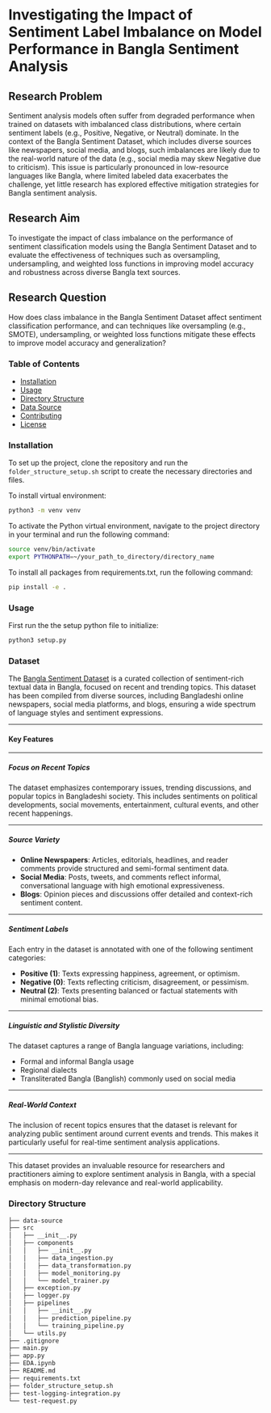 # Investigating the Impact of Sentiment Label Imbalance on Model Performance in Bangla Sentiment Analysis

## Research Problem

Sentiment analysis models often suffer from degraded performance when trained on datasets with imbalanced class distributions, where certain sentiment labels (e.g., Positive, Negative, or Neutral) dominate. In the context of the Bangla Sentiment Dataset, which includes diverse sources like newspapers, social media, and blogs, such imbalances are likely due to the real-world nature of the data (e.g., social media may skew Negative due to criticism). This issue is particularly pronounced in low-resource languages like Bangla, where limited labeled data exacerbates the challenge, yet little research has explored effective mitigation strategies for Bangla sentiment analysis.

## Research Aim

To investigate the impact of class imbalance on the performance of sentiment classification models using the Bangla Sentiment Dataset and to evaluate the effectiveness of techniques such as oversampling, undersampling, and weighted loss functions in improving model accuracy and robustness across diverse Bangla text sources.

## Research Question

How does class imbalance in the Bangla Sentiment Dataset affect sentiment classification performance, and can techniques like oversampling (e.g., SMOTE), undersampling, or weighted loss functions mitigate these effects to improve model accuracy and generalization?



### Table of Contents

- [Installation](#installation)
- [Usage](#usage)
- [Directory Structure](#directory-structure)
- [Data Source](#dataset)
- [Contributing](#contributing)
- [License](#license)

### Installation

To set up the project, clone the repository and run the `folder_structure_setup.sh` script to create the necessary directories and files.

To install virtual environment:

```bash
python3 -m venv venv
```

To activate the Python virtual environment, navigate to the project directory in your terminal and run the following command:

```bash
source venv/bin/activate
export PYTHONPATH=~/your_path_to_directory/directory_name
```

To install all packages from requirements.txt, run the following command:

```bash
pip install -e .
```

### Usage

First run the the setup python file to initialize:

```bash
python3 setup.py
```
### Dataset

The [Bangla Sentiment Dataset](https://data.mendeley.com/datasets/rh67mckhbh/1) is a curated collection of sentiment-rich textual data in Bangla, focused on recent and trending topics. This dataset has been compiled from diverse sources, including Bangladeshi online newspapers, social media platforms, and blogs, ensuring a wide spectrum of language styles and sentiment expressions.

---

#### **Key Features**

---

##### **Focus on Recent Topics**
The dataset emphasizes contemporary issues, trending discussions, and popular topics in Bangladeshi society. This includes sentiments on political developments, social movements, entertainment, cultural events, and other recent happenings.

---

##### **Source Variety**

- **Online Newspapers**: Articles, editorials, headlines, and reader comments provide structured and semi-formal sentiment data.  
- **Social Media**: Posts, tweets, and comments reflect informal, conversational language with high emotional expressiveness.  
- **Blogs**: Opinion pieces and discussions offer detailed and context-rich sentiment content.

---

##### **Sentiment Labels**

Each entry in the dataset is annotated with one of the following sentiment categories:

- **Positive (1)**: Texts expressing happiness, agreement, or optimism.  
- **Negative (0)**: Texts reflecting criticism, disagreement, or pessimism.  
- **Neutral (2)**: Texts presenting balanced or factual statements with minimal emotional bias.

---

##### **Linguistic and Stylistic Diversity**

The dataset captures a range of Bangla language variations, including:

- Formal and informal Bangla usage  
- Regional dialects  
- Transliterated Bangla (Banglish) commonly used on social media  

---

##### **Real-World Context**

The inclusion of recent topics ensures that the dataset is relevant for analyzing public sentiment around current events and trends. This makes it particularly useful for real-time sentiment analysis applications.

---

This dataset provides an invaluable resource for researchers and practitioners aiming to explore sentiment analysis in Bangla, with a special emphasis on modern-day relevance and real-world applicability.

### Directory Structure

```bash
├── data-source
├── src
│   ├── __init__.py
│   ├── components
│   │   ├── __init__.py
│   │   ├── data_ingestion.py
│   │   ├── data_transformation.py
│   │   ├── model_monitoring.py
│   │   └── model_trainer.py
│   ├── exception.py
│   ├── logger.py
│   ├── pipelines
│   │   ├── __init__.py
│   │   ├── prediction_pipeline.py
│   │   └── training_pipeline.py
│   └── utils.py
├── .gitignore
├── main.py
├── app.py
├── EDA.ipynb
├── README.md
├── requirements.txt
├── folder_structure_setup.sh
├── test-logging-integration.py
└── test-request.py
```
